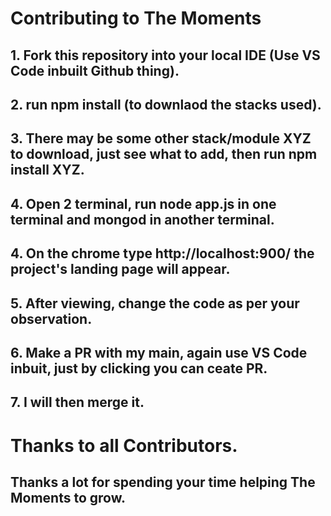 # Contributing to The Moments
## 1. Fork this repository into your local IDE (Use VS Code inbuilt Github thing).
## 2. run npm install (to downlaod the stacks used).
## 3. There may be some other stack/module XYZ to download, just see what to add, then run npm install XYZ.
## 4. Open 2 terminal, run node app.js in one terminal and mongod in another terminal.
## 4. On the chrome type http://localhost:900/ the project's landing page will appear.
## 5. After viewing, change the code as per your observation.
## 6. Make a PR with my main, again use VS Code inbuit, just by clicking you can ceate PR.
## 7. I will then merge it.
# Thanks to all Contributors. 
## Thanks a lot for spending your time helping The Moments to grow. 
